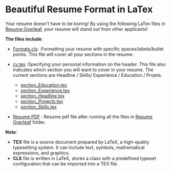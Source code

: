# Beautiful Resume Format in LaTex
Your resume doesn't have to be boring! By using the following LaTex files in
[Resume Overleaf](https://github.com/NaeRong/Resume-Template-Latex/tree/master/Resume%20Overleaf), your resume will stand out from other applicants!

**The files include**:
* [Formats.cls](https://github.com/NaeRong/Resume-Template-Latex/Resume%Overleaf/Formats.cls):
:Formatting your resume with specific spaces/labels/bullet points. This file will cover all your sections in the resume. 

* [cv.tex](https://github.com/NaeRong/Resume-Template-Latex/Resume%Overleaf/cv.tex)
:Specifying your personal information on the header. This file also indicates which section you will want to cover in your resume. The current sections are Headline / Skills/ Experience / Education / Projets.
  * [section_Education.tex](https://github.com/NaeRong/Resume-Template-Latex/Resume%Overleaf/section_Education.tex)
  * [section_Experience.tex](https://github.com/NaeRong/Resume-Template-Latex/Resume%Overleaf/section_Experience.tex) 
  * [section_Headline.tex](https://github.com/NaeRong/Resume-Template-Latex/Resume%Overleaf/section_Headline.tex)
  * [section_Projects.tex](https://github.com/NaeRong/Resume-Template-Latex/Resume%Overleaf/section_Projects.tex)
  * [section_Skills.tex](https://github.com/NaeRong/Resume-Template-Latex/Resume%Overleaf/section_Skills.tex)
* [Resume PDF](https://github.com/NaeRong/Resume-Template-Latex/Resume%Overleaf/Nae_Rong_Chang_Resume_LaTex.pdf)
: Resume pdf file after running all the files in [Resume Overleaf](https://github.com/NaeRong/Resume-Template-Latex/Resume%Overleaf) folder.
  
**Note**:
* **TEX** file is a source document prepared by LaTeX, a high-quality typesetting system. It can include text, symbols, mathematical expressions, and graphics. 
* **CLS** file is written in LaTeX, stores a class with a predefined typeset configuration that can be imported into a TEX file.
